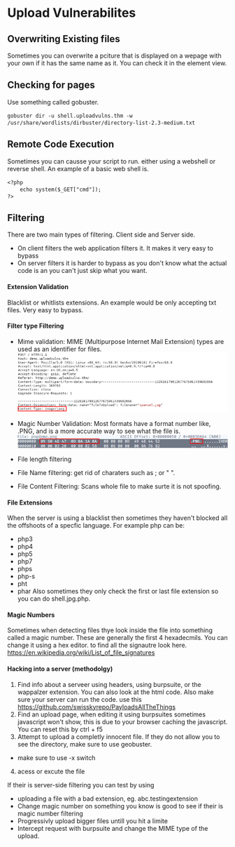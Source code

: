# Upload Vulnerabilites

## Overwriting Existing files
Sometimes you can overwrite a pciture that is displayed on a wepage with your own if it has the same name as it. You can check it in the element view.

## Checking for pages
Use something called gobuster.
```
gobuster dir -u shell.uploadvulns.thm -w /usr/share/wordlists/dirbuster/directory-list-2.3-medium.txt
```


## Remote Code Execution

Sometimes you can causse your script to run. either using a webshell or reverse shell. An example of a basic web shell is.
```
<?php
    echo system($_GET["cmd"]);
?>
```
## Filtering
There are two main types of filtering. Client side and Server side.
- On client filters the web application filters it. It makes it very easy to bypass
- On server filters it is harder to bypass as you don't know what the actual code is an you can't just skip what you want.

#### Extension Validation
Blacklist or whitlists extensions. An example would be only accepting txt files. Very easy to bypass.

#### Filter type Filtering
- Mime validation:  MIME (Multipurpose Internet Mail Extension) types are used as an identifier for files.
![MIME](/img/MIME.png)
- Magic Number Validation: Most formats have a format number like, .PNG, and is a more accurate way to see what the file is.
![Magic Numbers](/img/magic-numbers.png)

- File length filtering
- File Name filtering: get rid of charaters such as ; or " ".
- File Content Filtering: Scans whole file to make surte it is not spoofing.

#### File Extensions
When the server is using a blacklist then sometimes they haven't blocked all the offshoots of a specfic language. For example php can be:
- php3
- php4
- php5
- php7
- phps
- php-s
- pht 
- phar
Also sometimes they only check the first or last file extension so you can do shell.jpg.php.

#### Magic Numbers
Sometimes when detecting files thye look inside the file into something called a magic number. These are generally the first 4 hexadecmils. You can change it using a hex editor. to find all the signautre look here. https://en.wikipedia.org/wiki/List_of_file_signatures

#### Hacking into a server (methodolgy)
1. Find info about a serveer using headers, using burpsuite, or the wappalzer extension. You can also look at the html code. Also make sure your server can run the code. use this https://github.com/swisskyrepo/PayloadsAllTheThings
2. Find an upload page, when editing it using burpsuites sometimes javascript won't show, this is due to your browser caching the javascript. You can reset this by ctrl + f5
3. Attempt to upload a completly innocent file. If they do not allow you to see the directory, make sure to use geobuster.
- make sure to use -x switch
4. acess or excute the file

If their is server-side filtering you can test by using
- uploading a file with a bad extension, eg. abc.testingextension
- Change magic number on something you know is good to see if their is magic number filtering
- Progressivly upload bigger files untill you hit a limite
- Intercept request with burpsuite and change the MIME type of the upload.
  
